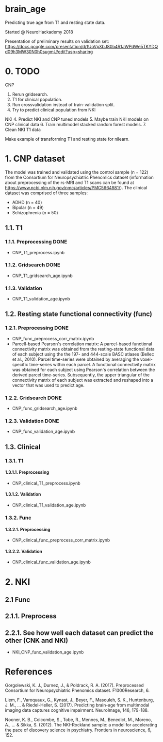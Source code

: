# brain_age
Predicting true age from T1 and resting state data. 

Started @ NeuroHackademy 2018

Presentation of preliminary results on validation set:
https://docs.google.com/presentation/d/1UoVpXbJ80b4R1JWPdWe5TKYDQd09h3MW30N0h0sugmU/edit?usp=sharing


# 0. TODO
CNP
1. Rerun gridsearch. 
2. T1 for clinical population.
2. Run crossvalidation instead of train-validation split.
3. Try to predict clinical population from NKI

NKI
4. Predict NKI and CNP tuned models
5. Maybe train NKI models on CNP clinical data
6. Train multimodel stacked random forest models. 
7. Clean NKI T1 data

Make example of transforming T1 and resting state for nilearn.


# 1. CNP dataset

The model was trained and validated using the control sample (n = 122) from the Consortium for Neuropsychiatric Phenomics dataset (information about preprocessing of the rs-MRI and T1 scans can be found at https://www.ncbi.nlm.nih.gov/pmc/articles/PMC5664981/). The clinical dataset was comprised of three samples:
  - ADHD (n = 40)
  - Bipolar (n = 49)
  - Schizophrenia (n = 50)
  
  
## 1.1. T1
### 1.1.1. Preprocessing DONE
* CNP_T1_preprocess.ipynb

### 1.1.2. Gridsearch DONE 
* CNP_T1_gridsearch_age.ipynb

### 1.1.3. Validation
* CNP_T1_validation_age.ipynb


## 1.2. Resting state functional connectivity (func)
### 1.2.1. Preprocessing DONE
* CNP_func_preprocess_corr_matrix.ipynb
* Parcell-based Pearson's correlation matrix:
A parcel-based functional connectivity matrix was obtained from the resting-state functional data of each subject using the the 197- and 444-scale BASC atlases (Bellec et al., 2010). Parcel time-series were obtained by averaging the voxel-specific time-series within each parcel. A functional connectivity matrix was obtained for each subject using Pearson's correlation between the derived parcel time-series. Subsequently, the upper triangular of the connectivity matrix of each subject was extracted and reshaped into a vector that was used to predict age.

### 1.2.2. Gridsearch DONE
* CNP_func_gridsearch_age.ipynb

### 1.2.3. Validation DONE
* CNP_func_validation_age.ipynb



## 1.3. Clinical 


### 1.3.1. T1

#### 1.3.1.1. Preprocessing
* CNP_clinical_T1_preprocess.ipynb


#### 1.3.1.2. Validation
* CNP_clinical_T1_validation_age.ipynb


### 1.3.2. Func

#### 1.3.2.1. Preprocessing

* CNP_clinical_func_preprocess_corr_matrix.ipynb


#### 1.3.2.2. Validation
* CNP_clinical_func_validation_age.ipynb

# 2. NKI

## 2.1 Func
## 2.1.1. Preprocess 
## 2.2.1. See how well each dataset can predict the other (CNK and NKI)
* NKI_CNP_func_validation_age.ipynb


# References
Gorgolewski, K. J., Durnez, J., & Poldrack, R. A. (2017). Preprocessed Consortium for Neuropsychiatric Phenomics dataset. F1000Research, 6.

Liem, F., Varoquaux, G., Kynast, J., Beyer, F., Masouleh, S. K., Huntenburg, J. M., ... & Riedel-Heller, S. (2017). Predicting brain-age from multimodal imaging data captures cognitive impairment. NeuroImage, 148, 179-188.

Nooner, K. B., Colcombe, S., Tobe, R., Mennes, M., Benedict, M., Moreno, A., ... & Sikka, S. (2012). The NKI-Rockland sample: a model for accelerating the pace of discovery science in psychiatry. Frontiers in neuroscience, 6, 152.




